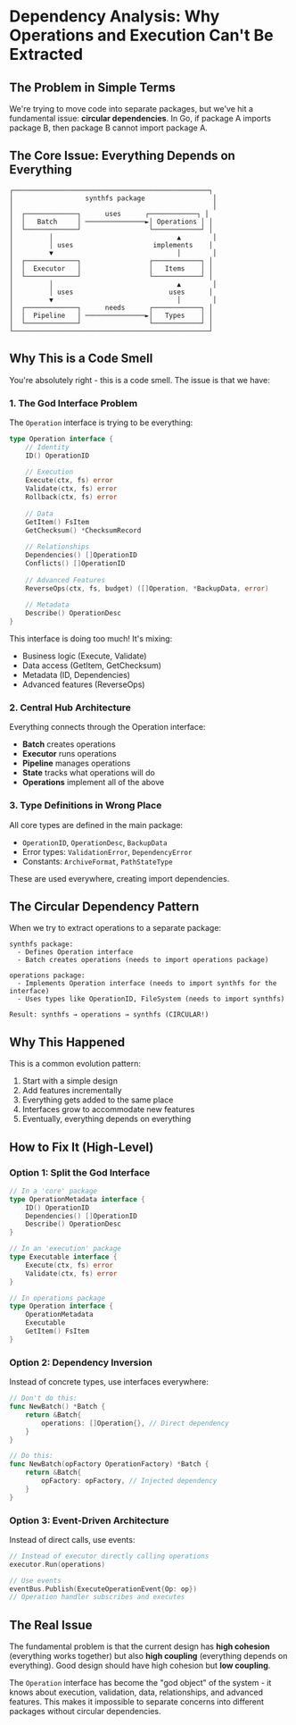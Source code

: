 # Dependency Analysis: Why Operations and Execution Can't Be Extracted

## The Problem in Simple Terms

We're trying to move code into separate packages, but we've hit a fundamental issue: **circular dependencies**. In Go, if package A imports package B, then package B cannot import package A.

## The Core Issue: Everything Depends on Everything

```
┌─────────────────────────────────────────────────┐
│                  synthfs package                 │
│                                                  │
│  ┌─────────────┐      uses      ┌────────────┐ │
│  │   Batch     │ ───────────────►│ Operations │ │
│  └─────────────┘                 └────────────┘ │
│         │                               ▲        │
│         │ uses                    implements    │
│         ▼                               │        │
│  ┌─────────────┐                 ┌────────────┐ │
│  │  Executor   │                 │   Items    │ │
│  └─────────────┘                 └────────────┘ │
│         │                               ▲        │
│         │ uses                        uses      │
│         ▼                               │        │
│  ┌─────────────┐      needs      ┌────────────┐ │
│  │  Pipeline   │ ───────────────►│   Types    │ │
│  └─────────────┘                 └────────────┘ │
└─────────────────────────────────────────────────┘
```

## Why This is a Code Smell

You're absolutely right - this is a code smell. The issue is that we have:

### 1. **The God Interface Problem**
The `Operation` interface is trying to be everything:
```go
type Operation interface {
    // Identity
    ID() OperationID
    
    // Execution
    Execute(ctx, fs) error
    Validate(ctx, fs) error
    Rollback(ctx, fs) error
    
    // Data
    GetItem() FsItem
    GetChecksum() *ChecksumRecord
    
    // Relationships
    Dependencies() []OperationID
    Conflicts() []OperationID
    
    // Advanced Features
    ReverseOps(ctx, fs, budget) ([]Operation, *BackupData, error)
    
    // Metadata
    Describe() OperationDesc
}
```

This interface is doing too much! It's mixing:
- Business logic (Execute, Validate)
- Data access (GetItem, GetChecksum)
- Metadata (ID, Dependencies)
- Advanced features (ReverseOps)

### 2. **Central Hub Architecture**
Everything connects through the Operation interface:
- **Batch** creates operations
- **Executor** runs operations
- **Pipeline** manages operations
- **State** tracks what operations will do
- **Operations** implement all of the above

### 3. **Type Definitions in Wrong Place**
All core types are defined in the main package:
- `OperationID`, `OperationDesc`, `BackupData`
- Error types: `ValidationError`, `DependencyError`
- Constants: `ArchiveFormat`, `PathStateType`

These are used everywhere, creating import dependencies.

## The Circular Dependency Pattern

When we try to extract operations to a separate package:

```
synthfs package:
  - Defines Operation interface
  - Batch creates operations (needs to import operations package)
  
operations package:
  - Implements Operation interface (needs to import synthfs for the interface)
  - Uses types like OperationID, FileSystem (needs to import synthfs)
  
Result: synthfs → operations → synthfs (CIRCULAR!)
```

## Why This Happened

This is a common evolution pattern:
1. Start with a simple design
2. Add features incrementally
3. Everything gets added to the same place
4. Interfaces grow to accommodate new features
5. Eventually, everything depends on everything

## How to Fix It (High-Level)

### Option 1: Split the God Interface
```go
// In a 'core' package
type OperationMetadata interface {
    ID() OperationID
    Dependencies() []OperationID
    Describe() OperationDesc
}

// In an 'execution' package
type Executable interface {
    Execute(ctx, fs) error
    Validate(ctx, fs) error
}

// In operations package
type Operation interface {
    OperationMetadata
    Executable
    GetItem() FsItem
}
```

### Option 2: Dependency Inversion
Instead of concrete types, use interfaces everywhere:
```go
// Don't do this:
func NewBatch() *Batch {
    return &Batch{
        operations: []Operation{}, // Direct dependency
    }
}

// Do this:
func NewBatch(opFactory OperationFactory) *Batch {
    return &Batch{
        opFactory: opFactory, // Injected dependency
    }
}
```

### Option 3: Event-Driven Architecture
Instead of direct calls, use events:
```go
// Instead of executor directly calling operations
executor.Run(operations)

// Use events
eventBus.Publish(ExecuteOperationEvent{Op: op})
// Operation handler subscribes and executes
```

## The Real Issue

The fundamental problem is that the current design has **high cohesion** (everything works together) but also **high coupling** (everything depends on everything). Good design should have high cohesion but **low coupling**.

The `Operation` interface has become the "god object" of the system - it knows about execution, validation, data, relationships, and advanced features. This makes it impossible to separate concerns into different packages without circular dependencies.